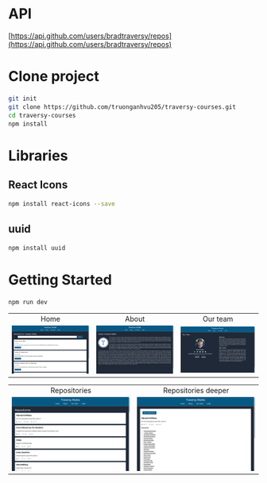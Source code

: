 # API
[https://api.github.com/users/bradtraversy/repos](https://api.github.com/users/bradtraversy/repos)

# Clone project
```bash
git init
git clone https://github.com/truonganhvu205/traversy-courses.git
cd traversy-courses
npm install
```

# Libraries
## React Icons
```bash
npm install react-icons --save
```

## uuid
```bash
npm install uuid
```

# Getting Started
```bash
npm run dev
```

<table align='center'>
  <tr align='center'>
    <td>Home</td>
    <td>About</td>
    <td>Our team</td>
  </tr>
  <tr align='center'>
    <td>
      <img src='https://github.com/truonganhvu205/traversy-courses/blob/main/traversy-courses-nextjs-react-tailwind-css-truong-anh-vu-11-05-2023/traversy-courses-nextjs-react-tailwind-css-truong-anh-vu-11-05-2023-pic-1.png' />
    </td>
    <td>
      <img src='https://github.com/truonganhvu205/traversy-courses/blob/main/traversy-courses-nextjs-react-tailwind-css-truong-anh-vu-11-05-2023/traversy-courses-nextjs-react-tailwind-css-truong-anh-vu-11-05-2023-pic-2.png' />
    </td>
    <td>
      <img src='https://github.com/truonganhvu205/traversy-courses/blob/main/traversy-courses-nextjs-react-tailwind-css-truong-anh-vu-11-05-2023/traversy-courses-nextjs-react-tailwind-css-truong-anh-vu-11-05-2023-pic-3.png' />
    </td>
  </tr>
</table>

<table align='center'>
  <tr align='center'>
    <td>Repositories</td>
    <td>Repositories deeper</td>
  </tr>
  <tr align='center'>
    <td>
      <img src='https://github.com/truonganhvu205/traversy-courses/blob/main/traversy-courses-nextjs-react-tailwind-css-truong-anh-vu-11-05-2023/traversy-courses-nextjs-react-tailwind-css-truong-anh-vu-11-05-2023-pic-4.png' />
    </td>
    <td>
      <img src='https://github.com/truonganhvu205/traversy-courses/blob/main/traversy-courses-nextjs-react-tailwind-css-truong-anh-vu-11-05-2023/traversy-courses-nextjs-react-tailwind-css-truong-anh-vu-11-05-2023-pic-5.png' />
    </td>
  </tr>
</table>


